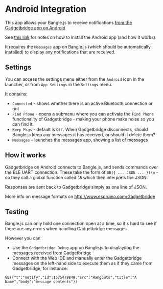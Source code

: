 # Android Integration

This app allows your Bangle.js to receive notifications [from the Gadgetbridge app on Android](http://www.espruino.com/Gadgetbridge)

See [this link](http://www.espruino.com/Gadgetbridge) for notes on how to install
the Android app (and how it works).

It requires the `Messages` app on Bangle.js (which should be automatically installed) to
display any notifications that are received.

## Settings

You can access the settings menu either from the `Android` icon in the launcher,
or from `App Settings` in the `Settings` menu.

It contains:

* `Connected` - shows whether there is an active Bluetooth connection or not
* `Find Phone` - opens a submenu where you can activate the `Find Phone` functionality
of Gadgetbridge - making your phone make noise so you can find it.
* `Keep Msgs` - default is `Off`. When Gadgetbridge disconnects, should Bangle.js
keep any messages it has received, or should it delete them?
* `Messages` - launches the messages app, showing a list of messages

## How it works

Gadgetbridge on Android connects to Bangle.js, and sends commands over the
BLE UART connection. These take the form of `GB({ ... JSON ... })\n` - so they
call a global function called `GB` which then interprets the JSON.

Responses are sent back to Gadgetbridge simply as one line of JSON.

More info on message formats on http://www.espruino.com/Gadgetbridge

## Testing

Bangle.js can only hold one connection open at a time, so it's hard to see
if there are any errors when handling Gadgetbridge messages.

However you can:

* Use the `Gadgetbridge Debug` app on Bangle.js to display/log the messages received from Gadgetbridge
* Connect with the Web IDE and manually enter the Gadgetbridge messages on the left-hand side to
execute them as if they came from Gadgetbridge, for instance:

```
GB({"t":"notify","id":1575479849,"src":"Hangouts","title":"A Name","body":"message contents"})
```
